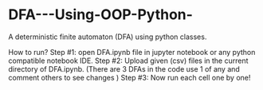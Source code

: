 # DFA---Using-OOP-Python-
A deterministic finite automaton (DFA) using python classes.

How to run?
Step #1: open DFA.ipynb file in jupyter notebook or any python compatible notebook IDE.
Step #2: Upload given (csv) files in the current directory of DFA.ipynb.
(There are 3 DFAs in the code use 1 of any and comment others to see changes )
Step #3: Now run each cell one by one!
